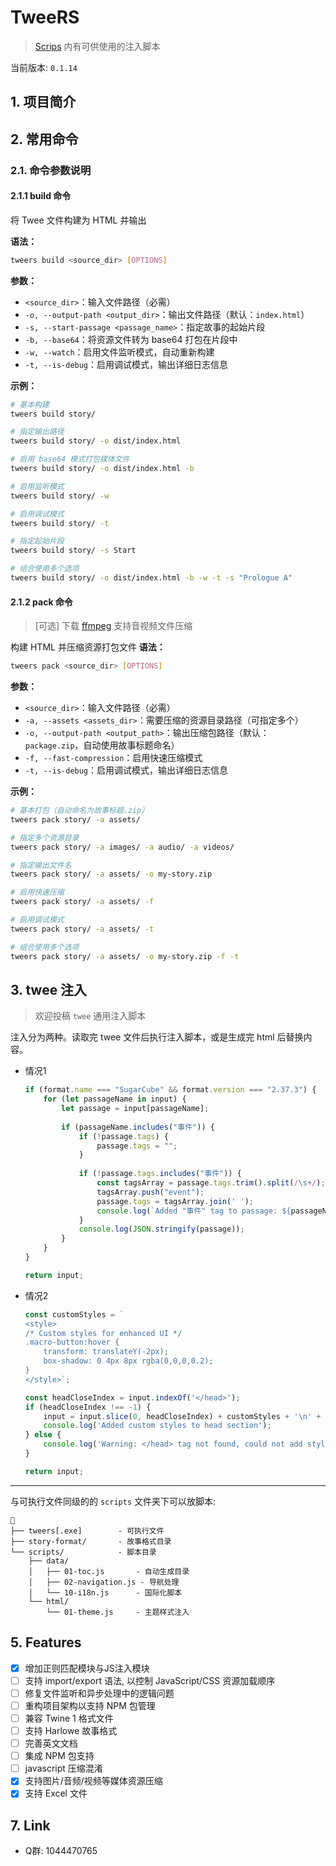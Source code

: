 # TweeRS
> [Scrips](./scripts/Scripts.md) 内有可供使用的注入脚本

当前版本: `0.1.14`

## 1. 项目简介

## 2. 常用命令

### 2.1. 命令参数说明

#### 2.1.1 build 命令
将 Twee 文件构建为 HTML 并输出

**语法：**

```bash
tweers build <source_dir> [OPTIONS]
```

**参数：**

- `<source_dir>`：输入文件路径（必需）
- `-o, --output-path <output_dir>`：输出文件路径（默认：`index.html`）
- `-s, --start-passage <passage_name>`：指定故事的起始片段
- `-b, --base64`：将资源文件转为 base64 打包在片段中
- `-w, --watch`：启用文件监听模式，自动重新构建
- `-t, --is-debug`：启用调试模式，输出详细日志信息

**示例：**

```bash
# 基本构建
tweers build story/

# 指定输出路径
tweers build story/ -o dist/index.html

# 启用 base64 模式打包媒体文件
tweers build story/ -o dist/index.html -b

# 启用监听模式
tweers build story/ -w

# 启用调试模式
tweers build story/ -t

# 指定起始片段
tweers build story/ -s Start

# 组合使用多个选项
tweers build story/ -o dist/index.html -b -w -t -s "Prologue A"
```

#### 2.1.2 pack 命令
> [可选] 下载 [ffmpeg](https://ffmpeg.org/) 支持音视频文件压缩

构建 HTML 并压缩资源打包文件
**语法：**

```bash
tweers pack <source_dir> [OPTIONS]
```

**参数：**

- `<source_dir>`：输入文件路径（必需）
- `-a, --assets <assets_dir>`：需要压缩的资源目录路径（可指定多个）
- `-o, --output-path <output_path>`：输出压缩包路径（默认：`package.zip`，自动使用故事标题命名）
- `-f, --fast-compression`：启用快速压缩模式
- `-t, --is-debug`：启用调试模式，输出详细日志信息

**示例：**

```bash
# 基本打包（自动命名为故事标题.zip）
tweers pack story/ -a assets/

# 指定多个资源目录
tweers pack story/ -a images/ -a audio/ -a videos/

# 指定输出文件名
tweers pack story/ -a assets/ -o my-story.zip

# 启用快速压缩
tweers pack story/ -a assets/ -f

# 启用调试模式
tweers pack story/ -a assets/ -t

# 组合使用多个选项
tweers pack story/ -a assets/ -o my-story.zip -f -t
```

## 3. twee 注入
> 欢迎投稿 `twee` 通用注入脚本

注入分为两种。读取完 twee 文件后执行注入脚本，或是生成完 html 后替换内容。

- 情况1
    ```js
    if (format.name === "SugarCube" && format.version === "2.37.3") {
        for (let passageName in input) {
            let passage = input[passageName];
            
            if (passageName.includes("事件")) {
                if (!passage.tags) {
                    passage.tags = "";
                }
                
                if (!passage.tags.includes("事件")) {
                    const tagsArray = passage.tags.trim().split(/\s+/);
                    tagsArray.push("event");
                    passage.tags = tagsArray.join(' '); 
                    console.log(`Added "事件" tag to passage: ${passageName}`);
                }        
                console.log(JSON.stringify(passage));
            }        
        }
    }
    
    return input;
    ```
- 情况2
    ```js
    const customStyles = `
    <style>
    /* Custom styles for enhanced UI */
    .macro-button:hover {
        transform: translateY(-2px);
        box-shadow: 0 4px 8px rgba(0,0,0,0.2);
    }
    </style>`;
    
    const headCloseIndex = input.indexOf('</head>');
    if (headCloseIndex !== -1) {
        input = input.slice(0, headCloseIndex) + customStyles + '\n' + input.slice(headCloseIndex);
        console.log('Added custom styles to head section');
    } else {
        console.log('Warning: </head> tag not found, could not add styles');
    }
    
    return input;
    ```
---
与可执行文件同级的的 `scripts` 文件夹下可以放脚本:
```
📂
├── tweers[.exe]        - 可执行文件
├── story-format/       - 故事格式目录
└── scripts/            - 脚本目录
    ├── data/
    │   ├── 01-toc.js       - 自动生成目录
    │   ├── 02-navigation.js - 导航处理
    │   └── 10-i18n.js      - 国际化脚本
    └── html/
        └── 01-theme.js     - 主题样式注入
```

## 5. Features
- [x] 增加正则匹配模块与JS注入模块
- [ ] 支持 import/export 语法, 以控制 JavaScript/CSS 资源加载顺序
- [ ] 修复文件监听和异步处理中的逻辑问题
- [ ] 重构项目架构以支持 NPM 包管理
- [ ] 兼容 Twine 1 格式文件
- [ ] 支持 Harlowe 故事格式
- [ ] 完善英文文档
- [ ] 集成 NPM 包支持
- [ ] javascript 压缩混淆
- [x] 支持图片/音频/视频等媒体资源压缩
- [x] 支持 Excel 文件

## 7. Link
- Q群: 1044470765